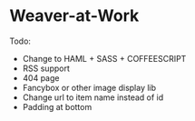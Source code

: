 Weaver-at-Work
=========
Todo:

* Change to HAML + SASS + COFFEESCRIPT
* RSS support
* 404 page
* Fancybox or other image display lib
* Change url to item name instead of id
* Padding at bottom